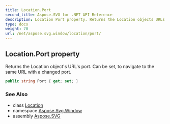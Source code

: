 ```yaml
---
title: Location.Port
second_title: Aspose.SVG for .NET API Reference
description: Location Port property. Returns the Location objects URLs port. Can be set to navigate to the same URL with a changed port
type: docs
weight: 70
url: /net/aspose.svg.window/location/port/
---
```

## Location.Port property

Returns the Location object's URL's port. Can be set, to navigate to the same URL with a changed port.

```csharp
public string Port { get; set; }
```

### See Also

* class [Location](../)
* namespace [Aspose.Svg.Window](../../../aspose.svg.window/)
* assembly [Aspose.SVG](../../../)
